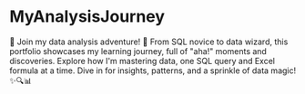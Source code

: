# MyAnalysisJourney
🚀 Join my data analysis adventure! 🌟 From SQL novice to data wizard, this portfolio showcases my learning journey, full of "aha!" moments and discoveries. Explore how I'm mastering data, one SQL query and Excel formula at a time. Dive in for insights, patterns, and a sprinkle of data magic! ✨🔍📊
